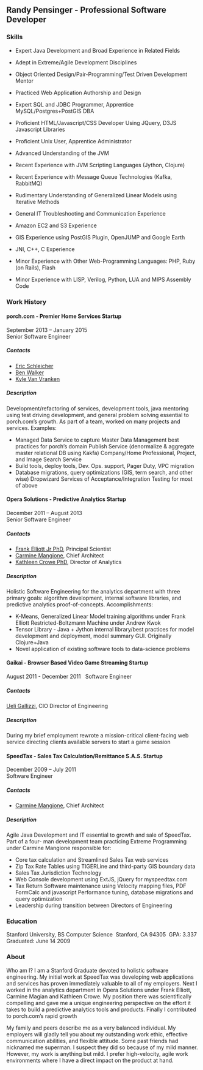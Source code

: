 ## Randy Pensinger - Professional Software Developer

### Skills
* Expert Java Development and Broad Experience in Related Fields
* Adept in Extreme/Agile Development Disciplines
* Object Oriented Design/Pair-Programming/Test Driven Development Mentor
* Practiced Web Application Authorship and Design
* Expert SQL and JDBC Programmer, Apprentice MySQL/Postgres+PostGIS DBA
* Proficient HTML/Javascript/CSS Developer Using JQuery, D3JS Javascript Libraries
* Proficient Unix User, Apprentice Administrator
* Advanced Understanding of the JVM
* Recent Experience with JVM Scripting Languages (Jython, Clojure)
* Recent Experience with Message Queue Technologies (Kafka, RabbitMQ)
* Rudimentary Understanding of Generalized Linear Models using Iterative Methods


* General IT Troubleshooting and Communication Experience
* Amazon EC2 and S3 Experience
* GIS Experience using PostGIS Plugin, OpenJUMP and Google Earth
* JNI, C++, C Experience
* Minor Experience with Other Web-Programming Languages: PHP, Ruby (on Rails), Flash
* Minor Experience with LISP, Verilog, Python, LUA and MIPS Assembly Code

### Work History

#### porch.com - Premier Home Services Startup
September 2013 – January 2015  
Senior Software Engineer  

##### Contacts
* [Eric Schleicher](https://github.com/eric-schleicher) 
* [Ben Walker](https://www.linkedin.com/pub/benjamin-walker/a/502/4a6)
* [Kyle Van Vranken](https://www.linkedin.com/in/kylevanvranken)

##### Description
Development/refactoring of services, development tools, java mentoring using test driving development, and general problem solving essential to porch.com’s growth.
As part of a team, worked on many projects and services. Examples:
* Managed Data Service to capture Master Data Management best practices for porch’s domain Publish Service (denormalize & aggregate master relational DB using Kakfa) Company/Home Professional, Project, and Image Search Service
* Build tools, deploy tools, Dev. Ops. support, Pager Duty, VPC migration
* Database migrations, query optimizations (GIS, term search, and other wise) Dropwizard Services of Acceptance/Integration Testing for most of above

#### Opera Solutions - Predictive Analytics Startup
December 2011 – August 2013     
Senior Software Engineer  

##### Contacts
* [Frank Elliott Jr PhD](https://www.linkedin.com/pub/frank-elliott/2/ba0/490), Principal Scientist
* [Carmine Mangione](https://www.linkedin.com/pub/carmine-mangione/0/531/657), Chief Architect
* [Kathleen Crowe PhD](https://www.linkedin.com/pub/kathleen-crowe/7/a70/100), Director of Analytics

##### Description
Holistic Software Engineering for the analytics department with three primary goals: algorithm development, internal software libraries, and predictive analytics proof-of-concepts.
Accomplishments:
* K-Means, Generalized Linear Model training algorithms under Frank Elliott Restricted-Boltzmann Machine under Andrew Kwok
* Tensor Library - Java + Jython internal library/best practices for model development and deployment, model summary GUI. Originally Clojure+Java
* Novel application of existing software tools to data-science problems

#### Gaikai - Browser Based Video Game Streaming Startup
August 2011 - December 2011   
Software Engineer  

##### Contacts
[Ueli Gallizzi](https://www.linkedin.com/in/ugallizzi), CIO Director of Engineering

##### Description
During my brief employment rewrote a mission-critical client-facing web service directing clients available servers to start a game session 

#### SpeedTax - Sales Tax Calculation/Remittance S.A.S. Startup
December 2009 – July 2011   
Software Engineer

##### Contacts
* [Carmine Mangione](https://www.linkedin.com/pub/carmine-mangione/0/531/657), Chief Architect

##### Description
Agile Java Development and IT essential to growth and sale of SpeedTax. Part of a four- man development team practicing Extreme Programming under Carmine Mangione responsible for:
* Core tax calculation and Streamlined Sales Tax web services
* Zip Tax Rate Tables using TIGERLine and third-party GIS boundary data
* Sales Tax Jurisdiction Technology
* Web Console development using ExtJS, jQuery for myspeedtax.com
* Tax Return Software maintenance using Velocity mapping files, PDF FormCalc and javascript Performance tuning, database migrations and query optimization
* Leadership during transition between Directors of Engineering

### Education
Stanford University, BS Computer Science  Stanford, CA 94305 
GPA: 3.337 
Graduated: June 14 2009

### About

Who am I? I am a Stanford Graduate devoted to holistic software engineering. My initial work at SpeedTax was developing web applications and services has proven immediately valuable to all of my employers. Next I worked in the analytics department in Opera Solutions under Frank Elliott, Carmine Magian and Kathleen Crowe. My position there was scientifically compelling and gave me a unique engineering perspective on the effort it takes to build a predictive analytics tools and products. Finally I contributed to porch.com’s rapid growth

My family and peers describe me as a very balanced individual. My employers will gladly tell you about my outstanding work ethic, effective communication abilities, and flexible attitude. Some past friends had nicknamed me superman. I suspect they did so because of my mild manner. However, my work is anything but mild. I prefer high-velocity, agile work environments where I have a direct impact on the product at hand.
